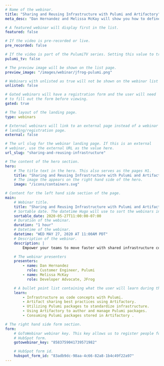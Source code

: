 ```yaml
---
# Name of the webinar.
title: "Sharing and Reusing Infrastructure with Pulumi and Artifactory"
meta_desc: "Dan Hernandez and Melissa McKay will show you how to define resources such as VPCs, Kubernetes clusters, and policies using multiple languages."

# A featured webinar will display first in the list.
featured: false

# If the video is pre-recorded or live.
pre_recorded: false

# If the video is part of the PulumiTV series. Setting this value to true will list the video in the "PulumiTV" section.
pulumi_tv: false

# The preview image will be shown on the list page.
preview_image: "/images/webinar/jfrog-pulumi.png"

# Webinars with unlisted as true will not be shown on the webinar list
unlisted: false

# Gated webinars will have a registration form and the user will need
# to fill out the form before viewing.
gated: true

# The layout of the landing page.
type: webinars

# External webinars will link to an external page instead of a webinar
# landing/registration page.
external: false

# The url slug for the webinar landing page. If this is an external
# webinar, use the external URL as the value here.
url_slug: "sharing-and-reusing-infrastructure"

# The content of the hero section.
hero:
    # The title text in the hero. This also serves as the pages H1.
    title: "Sharing and Reusing Infrastructure with Pulumi and Artifactory"
    # The image the appears on the right hand side of the hero.
    image: "/icons/containers.svg"

# Content for the left hand side section of the page.
main:
    # Webinar title.
    title: "Sharing and Reusing Infrastructure with Pulumi and Artifactory"
    # Sortable date. The datetime Hugo will use to sort the webinars in date order.
    sortable_date: 2020-05-27T11:00:00-07:00
    # Duration of the webinar.
    duration: "1 hour"
    # Datetime of the webinar.
    datetime: "WED MAY 27, 2020 AT 11:00AM PDT"
    # Description of the webinar.
    description: |
        Empower your teams to move faster with shared infrastructure components that follow and enforce best practices. Dan Hernandez (Pulumi) and Melissa McKay (JFrog) will show you how to define key resources such as VPCs, storage, Kubernetes clusters, Docker images, serverless functions, and policies using multiple languages. Then, see how easy it is to share these modules across your organization with Artifactory.

    # The webinar presenters
    presenters:
        - name: Dan Hernandez
          role: Customer Engineer, Pulumi
        - name: Melissa McKay
          role: Developer Advocate, JFrog

    # A bullet point list containing what the user will learn during the webinar.
    learn:
        - Infrastructure as code concepts with Pulumi.
        - Artifact sharing best practices using Artifactory.
        - Utilizing Pulumi packages to standardize infrastructure.
        - Using Artifactory to author and manage Pulumi packages.
        - Consuming Pulumi packages stored in Artifactory .

# The right hand side form section.
form:
    # GoToWebinar webinar key. This key allows us to register people for webinars via the
    # HubSpot form.
    gotowebinar_key: "8583759041739571982"

    # HubSpot form id.
    hubspot_form_id: "83adb9dc-98aa-4c66-82a8-1b4c49f22a97"
---
```

